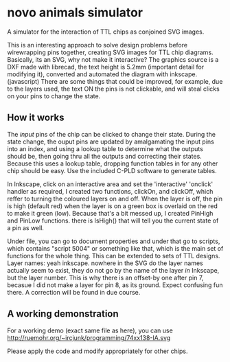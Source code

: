 # novo animals simulator
A simulator for the interaction of TTL chips as conjoined SVG images.

This is an interesting approach to solve design problems before wirewrapping pins together, creating SVG images for TTL chip diagrams. Basically, its an SVG, why not make it interactive? The graphics source is a DXF made with librecad, the text height is 5.2mm (important detail for modifying it), converted and automated the diagram with inkscape. (javascript) There are some things that could be improved, for example, due to the layers used, the text ON the pins is not clickable, and will steal clicks on your pins to change the state.

## How it works

The *input* pins of the chip can be clicked to change their state. During the state change, the ouput pins are updated by amalgamating the input pins into an index, and using a lookup table to determine what the outputs should be, then going thru all the outputs and correcting their states. Because this uses a lookup table, dropping function tables in for any other chip should be easy. Use the included C-PLD software to generate tables.

In Inkscape, click on an interactive area and set the 'interactive' 'onclick' handler as required, I created two functions, clickOn, and clickOff, which reffer to turning the coloured layers on and off. When the layer is off, the pin is high (default red) when the layer is on a green box is overlaid on the red to make it green (low). Because that's a bit messed up, I created PinHigh and PinLow functions. there is IsHigh() that will tell you the current state of a pin as well.

Under file, you can go to document properties and under that go to scripts, which contains "script 5004" or something like that, which is the main set of functions for the whole thing. This can be extended to sets of TTL designs. Layer names: yeah inkscape. nowhere in the SVG do the layer names actually seem to exist, they do not go by the name of the layer *in* Inkscape, but the layer number. This is why there is an offset-by one after pin 7, becasue I did not make a layer for pin 8, as its ground. Expect confusing fun there. A correction will be found in due course.

## A working demonstration

For a working demo (exact same file as here), you can use 
  http://ruemohr.org/~ircjunk/programming/74xx138-IA.svg

  Please apply the code and modify appropriately for other chips.